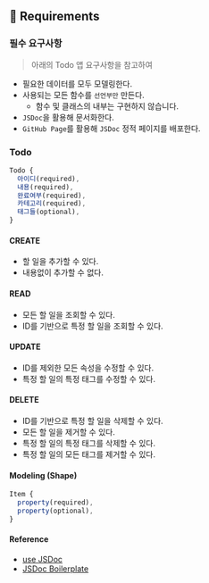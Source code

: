 ## 📝 Requirements

### 필수 요구사항
>아래의 Todo 앱 요구사항을 참고하여

- 필요한 데이터를 모두 모델링한다.
- 사용되는 모든 함수를 `선언부만` 만든다.
  - 함수 및 클래스의 내부는 구현하지 않습니다.
- `JSDoc`을 활용해 문서화한다.
- `GitHub Page`를 활용해 `JSDoc` 정적 페이지를 배포한다.

### Todo

```js
Todo {
  아이디(required),
  내용(required),
  완료여부(required),
  카테고리(required),
  태그들(optional),
}
```

#### CREATE

- 할 일을 추가할 수 있다.
- 내용없이 추가할 수 없다.

#### READ

- 모든 할 일을 조회할 수 있다.
- ID를 기반으로 특정 할 일을 조회할 수 있다.

#### UPDATE

- ID를 제외한 모든 속성을 수정할 수 있다.
- 특정 할 일의 특정 태그를 수정할 수 있다.

#### DELETE

- ID를 기반으로 특정 할 일을 삭제할 수 있다.
- 모든 할 일을 제거할 수 있다.
- 특정 할 일의 특정 태그를 삭제할 수 있다.
- 특정 할 일의 모든 태그를 제거할 수 있다.


#### Modeling (Shape)

```js
Item {
  property(required),
  property(optional),
}
```

#### Reference

- [use JSDoc](https://jsdoc.app)
- [JSDoc Boilerplate](https://github.com/pocojang/jsdoc-boilerplate)
